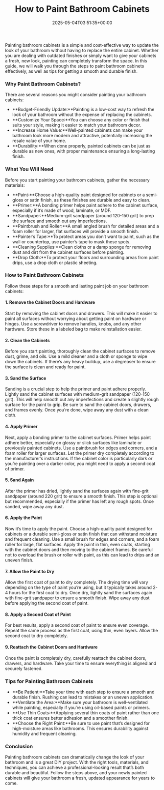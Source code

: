 ﻿---
layout: post
title: How to Paint Bathroom Cabinets
date: '2025-05-04T03:51:35+00:00'
categories:
- Guide
tags: []
slug: /how-to-paint-bathroom-cabinets/
lastmod: 2025-05-07T12:21:27+03:00
---

Painting bathroom cabinets is a simple and cost-effective way to update the look of your bathroom without having to replace the entire cabinet. Whether you are dealing with outdated finishes or simply want to give your cabinets a fresh, new look, painting can completely transform the space. In this guide, we will walk you through the steps to paint bathroom cabinets effectively, as well as tips for getting a smooth and durable finish.
### Why Paint Bathroom Cabinets?
There are several reasons you might consider painting your bathroom cabinets:
- **Budget-Friendly Update:**Painting is a low-cost way to refresh the look of your bathroom without the expense of replacing the cabinets.
- **Customize Your Space:**You can choose any color or finish that suits your style, making it easier to match your bathroom decor.
- **Increase Home Value:**Well-painted cabinets can make your bathroom look more modern and attractive, potentially increasing the resale value of your home.
- **Durability:**When done properly, painted cabinets can be just as durable as new ones, with proper maintenance ensuring a long-lasting finish.
### What You Will Need
Before you start painting your bathroom cabinets, gather the necessary materials:
- **Paint:**Choose a high-quality paint designed for cabinets or a semi-gloss or satin finish, as these finishes are durable and easy to clean.
- **Primer:**A bonding primer helps paint adhere to the cabinet surface, especially if it’s made of wood, laminate, or MDF.
- **Sandpaper:**Medium-grit sandpaper (around 120-150 grit) to prep the surface and smooth out any imperfections.
- **Paintbrush and Roller:**A small angled brush for detailed areas and a foam roller for larger, flat surfaces will provide a smooth finish.
- **Painter’s Tape:**To protect areas you don’t want to paint, such as the wall or countertop, use painter’s tape to mask these spots.
- **Cleaning Supplies:**Clean cloths or a damp sponge for removing dust and dirt from the cabinet surfaces before painting.
- **Drop Cloth:**To protect your floors and surrounding areas from paint drips, use a drop cloth or plastic sheeting.
### How to Paint Bathroom Cabinets
Follow these steps for a smooth and lasting paint job on your bathroom cabinets:
#### 1. Remove the Cabinet Doors and Hardware
Start by removing the cabinet doors and drawers. This will make it easier to paint all surfaces without worrying about getting paint on hardware or hinges. Use a screwdriver to remove handles, knobs, and any other hardware. Store these in a labeled bag to make reinstallation easier.
#### 2. Clean the Cabinets
Before you start painting, thoroughly clean the cabinet surfaces to remove dust, grime, and oils. Use a mild cleaner and a cloth or sponge to wipe down the cabinets. If there’s any heavy buildup, use a degreaser to ensure the surface is clean and ready for paint.
#### 3. Sand the Surface
Sanding is a crucial step to help the primer and paint adhere properly. Lightly sand the cabinet surfaces with medium-grit sandpaper (120-150 grit). This will help smooth out any imperfections and create a slightly rough surface for the paint to grip. Be sure to sand the cabinet doors, drawers, and frames evenly. Once you’re done, wipe away any dust with a clean cloth.
#### 4. Apply Primer
Next, apply a bonding primer to the cabinet surfaces. Primer helps paint adhere better, especially on glossy or slick surfaces like laminate or previously painted cabinets. Use a paintbrush for edges and corners, and a foam roller for larger surfaces. Let the primer dry completely according to the manufacturer’s instructions. If the cabinet color is particularly dark or you’re painting over a darker color, you might need to apply a second coat of primer.
#### 5. Sand Again
After the primer has dried, lightly sand the surfaces again with fine-grit sandpaper (around 220 grit) to ensure a smooth finish. This step is optional but recommended, especially if the primer has left any rough spots. Once sanded, wipe away any dust.
#### 6. Apply the Paint
Now it’s time to apply the paint. Choose a high-quality paint designed for cabinets or a durable semi-gloss or satin finish that can withstand moisture and frequent cleaning. Use a small brush for edges and corners, and a foam roller for large, flat surfaces. Apply the paint in thin, even coats, starting with the cabinet doors and then moving to the cabinet frames. Be careful not to overload the brush or roller with paint, as this can lead to drips and an uneven finish.
#### 7. Allow the Paint to Dry
Allow the first coat of paint to dry completely. The drying time will vary depending on the type of paint you’re using, but it typically takes around 2-4 hours for the first coat to dry. Once dry, lightly sand the surfaces again with fine-grit sandpaper to ensure a smooth finish. Wipe away any dust before applying the second coat of paint.
#### 8. Apply a Second Coat of Paint
For best results, apply a second coat of paint to ensure even coverage. Repeat the same process as the first coat, using thin, even layers. Allow the second coat to dry completely.
#### 9. Reattach the Cabinet Doors and Hardware
Once the paint is completely dry, carefully reattach the cabinet doors, drawers, and hardware. Take your time to ensure everything is aligned and securely fastened.
### Tips for Painting Bathroom Cabinets
- **Be Patient:**Take your time with each step to ensure a smooth and durable finish. Rushing can lead to mistakes or an uneven application.
- **Ventilate the Area:**Make sure your bathroom is well-ventilated while painting, especially if you’re using oil-based paints or primers.
- **Use Thin Coats:**Applying several thin coats of paint rather than one thick coat ensures better adhesion and a smoother finish.
- **Choose the Right Paint:**Be sure to use paint that’s designed for high-moisture areas like bathrooms. This ensures durability against humidity and frequent cleaning.
### Conclusion
Painting bathroom cabinets can dramatically change the look of your bathroom and is a great DIY project. With the right tools, materials, and techniques, you can achieve a professional-looking result that’s both durable and beautiful. Follow the steps above, and your newly painted cabinets will give your bathroom a fresh, updated appearance for years to come.